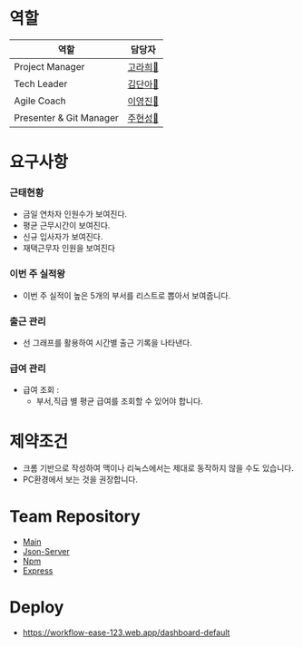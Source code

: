 # 역할

| 역할                | 담당자     |
|---------------------|------------|
| Project Manager | [고라희🥐](https://github.com/raheego)   |
| Tech Leader        | [김단아🍜](https://github.com/dana096)  |
| Agile Coach	 | [이영진🍕](https://github.com/yjinlee99)     |
| Presenter & Git Manager | [주현성🍤](https://github.com/hyunsungJoo) |

# 요구사항

### 근태현황
- 금일 연차자 인원수가 보여진다.
- 평균 근무시간이 보여진다.
- 신규 입사자가 보여진다. 
- 재택근무자 인원을 보여진다

### 이번 주 실적왕
 - 이번 주 실적이 높은 5개의 부서를 리스트로 뽑아서 보여줍니다.
 
### 출근 관리
- 선 그래프를 활용하여 시간별 출근 기록을 나타낸다.

### 급여 관리
- 급여 조회 :
    - 부서,직급 별 평균 급여를 조회할 수 있어야 합니다.

# 제약조건
- 크롬 기반으로 작성하여 맥이나 리눅스에서는 제대로 동작하지 않을 수도 있습니다.
- PC환경에서 보는 것을 권장합니다.

# Team Repository
- [Main](https://github.com/Workflow-Ease/HRIS-main)
- [Json-Server](https://github.com/Workflow-Ease/HRIS-json-server)
- [Npm](https://github.com/Workflow-Ease/HRIS-npm)
- [Express](https://github.com/Workflow-Ease/HRIS-express)

# Deploy
- https://workflow-ease-123.web.app/dashboard-default
